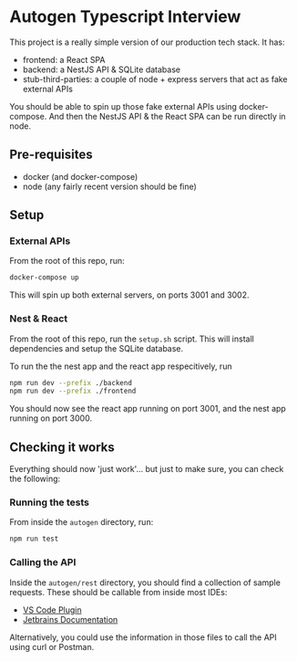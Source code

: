 # Autogen Typescript Interview
This project is a really simple version of our production tech stack.
It has:
- frontend: a React SPA
- backend: a NestJS API & SQLite database
- stub-third-parties: a couple of node + express servers that act as fake external APIs

You should be able to spin up those fake external APIs using docker-compose.
And then the NestJS API & the React SPA can be run directly in node.

## Pre-requisites
- docker (and docker-compose)
- node (any fairly recent version should be fine)

## Setup
### External APIs
From the root of this repo, run:
```bash
docker-compose up
```

This will spin up both external servers, on ports 3001 and 3002.

### Nest & React
From the root of this repo, run the `setup.sh` script.
This will install dependencies and setup the SQLite database.

To run the the nest app and the react app respecitively, run
```bash
npm run dev --prefix ./backend
npm run dev --prefix ./frontend
```

You should now see the react app running on port 3001, and the nest app running on port 3000.

## Checking it works
Everything should now 'just work'... but just to make sure, you can check the following:

### Running the tests
From inside the `autogen` directory, run:
```bash
npm run test
```

### Calling the API
Inside the `autogen/rest` directory, you should find a collection of sample requests.
These should be callable from inside most IDEs:
- [VS Code Plugin](https://marketplace.visualstudio.com/items?itemName=humao.rest-client)
- [Jetbrains Documentation](https://www.jetbrains.com/help/idea/http-client-in-product-code-editor.html)

Alternatively, you could use the information in those files to call the API using curl or Postman.